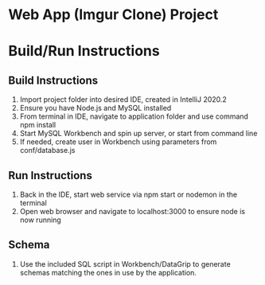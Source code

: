 # Web App (Imgur Clone) Project

# Build/Run Instructions

## Build Instructions
1. Import project folder into desired IDE, created in IntelliJ 2020.2  
2. Ensure you have Node.js and MySQL installed  
3. From terminal in IDE, navigate to application folder and use command npm install  
4. Start MySQL Workbench and spin up server, or start from command line
5. If needed, create user in Workbench using parameters from conf/database.js 

## Run Instructions
1. Back in the IDE, start web service via npm start or nodemon in the terminal    
2. Open web browser and navigate to localhost:3000 to ensure node is now running  

## Schema 
1. Use the included SQL script in Workbench/DataGrip to generate schemas matching the ones in use by the application.  


